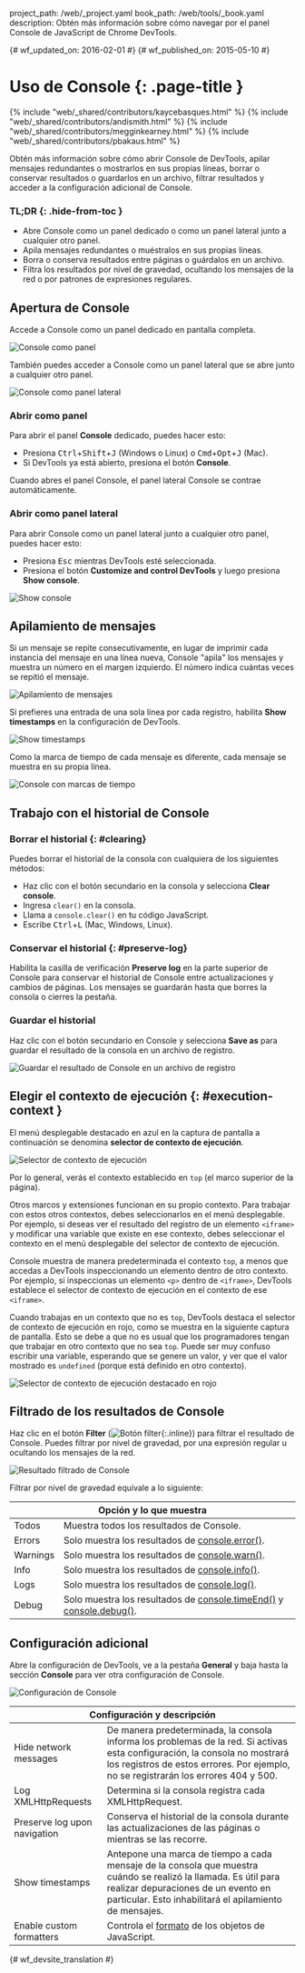 project_path: /web/_project.yaml
book_path: /web/tools/_book.yaml
description: Obtén más información sobre cómo navegar por el panel Console de JavaScript de Chrome DevTools.

{# wf_updated_on: 2016-02-01 #}
{# wf_published_on: 2015-05-10 #}

# Uso de Console {: .page-title }

{% include "web/_shared/contributors/kaycebasques.html" %}
{% include "web/_shared/contributors/andismith.html" %}
{% include "web/_shared/contributors/megginkearney.html" %}
{% include "web/_shared/contributors/pbakaus.html" %}

Obtén más información sobre cómo abrir Console de DevTools, apilar mensajes 
redundantes o mostrarlos en sus propias líneas, borrar o conservar 
resultados o guardarlos en un archivo, filtrar resultados y acceder a la configuración adicional de
Console.

### TL;DR {: .hide-from-toc }
- Abre Console como un panel dedicado o como un panel lateral junto a cualquier otro panel.
- Apila mensajes redundantes o muéstralos en sus propias líneas.
- Borra o conserva resultados entre páginas o guárdalos en un archivo.
- Filtra los resultados por nivel de gravedad, ocultando los mensajes de la red o por patrones de expresiones regulares.

## Apertura de Console

Accede a Console como un panel dedicado en pantalla completa.

![Console como panel](images/console-panel.png)

También puedes acceder a Console como un panel lateral que se abre junto a cualquier otro panel.

![Console como panel lateral](images/console-drawer.png)

### Abrir como panel

Para abrir el panel **Console** dedicado, puedes hacer esto:

* Presiona <kbd>Ctrl</kbd>+<kbd>Shift</kbd>+<kbd>J</kbd> (Windows o Linux) o
 <kbd>Cmd</kbd>+<kbd>Opt</kbd>+<kbd class="kbd">J</kbd> (Mac).
* Si DevTools ya está abierto, presiona el botón **Console**.

Cuando abres el panel Console, el panel lateral Console se contrae automáticamente.

### Abrir como panel lateral

Para abrir Console como un panel lateral junto a cualquier otro panel, puedes hacer esto:

* Presiona <kbd>Esc</kbd> mientras DevTools esté seleccionada.
* Presiona el botón **Customize and control DevTools** y luego presiona 
  **Show console**.

![Show console](images/show-console.png)

## Apilamiento de mensajes

Si un mensaje se repite consecutivamente, en lugar de imprimir cada
instancia del mensaje en una línea nueva, Console "apila" los mensajes
y muestra un número en el margen izquierdo. El número indica cuántas veces
se repitió el mensaje.

![Apilamiento de mensajes](images/message-stacking.png)

Si prefieres una entrada de una sola línea por cada registro, habilita **Show timestamps**
en la configuración de DevTools.

![Show timestamps](images/show-timestamps.png)

Como la marca de tiempo de cada mensaje es diferente, cada mensaje se muestra
en su propia línea.

![Console con marcas de tiempo](images/timestamped-console.png)

## Trabajo con el historial de Console

### Borrar el historial {: #clearing}

Puedes borrar el historial de la consola con cualquiera de los siguientes métodos:

* Haz clic con el botón secundario en la consola y selecciona **Clear console**.
* Ingresa `clear()` en la consola.
* Llama a `console.clear()` en tu código JavaScript.
* Escribe <kbd class="kbd">Ctrl</kbd>+<kbd class="kbd">L</kbd> 
  (Mac, Windows, Linux).

### Conservar el historial {: #preserve-log}

Habilita la casilla de verificación **Preserve log** en la parte superior de Console para conservar
el historial de Console entre actualizaciones y cambios de páginas. Los mensajes se guardarán
hasta que borres la consola o cierres la pestaña.

### Guardar el historial

Haz clic con el botón secundario en Console y selecciona **Save as** para guardar el resultado
de la consola en un archivo de registro.

![Guardar el resultado de Console en un archivo de registro](images/console-save-as.png)

## Elegir el contexto de ejecución {: #execution-context }

El menú desplegable destacado en azul en la captura de pantalla a continuación se denomina
**selector de contexto de ejecución**.

![Selector de contexto de ejecución](images/execution-context-selector.png)

Por lo general, verás el contexto establecido en `top` (el marco superior de la página).

Otros marcos y extensiones funcionan en su propio contexto. Para trabajar con estos
otros contextos, debes seleccionarlos en el menú desplegable. Por ejemplo,
si deseas ver el resultado del registro de un elemento `<iframe>` y modificar
una variable que existe en ese contexto, debes seleccionar el contexto en
el menú desplegable del selector de contexto de ejecución.

Console muestra de manera predeterminada el contexto `top`, a menos que accedas a DevTools
inspeccionando un elemento dentro de otro contexto. Por ejemplo, si inspeccionas
un elemento `<p>` dentro de `<iframe>`, DevTools establece el selector de contexto de
ejecución en el contexto de ese `<iframe>`.

Cuando trabajas en un contexto que no es `top`, DevTools destaca el
selector de contexto de ejecución en rojo, como se muestra en la siguiente captura de pantalla. Esto se debe a que
no es usual que los programadores tengan que trabajar en otro contexto que no sea `top`. Puede ser
muy confuso escribir una variable, esperando que se genere un valor, y ver que el valor mostrado
es `undefined` (porque está definido en otro contexto).

![Selector de contexto de ejecución destacado en rojo](images/non-top-context.png)

## Filtrado de los resultados de Console

Haz clic en el botón **Filter** 
(![Botón filter](images/filter-button.png){:.inline})
para filtrar el resultado de Console. Puedes filtrar por nivel de gravedad, por una expresión 
regular u ocultando los mensajes de la red.

![Resultado filtrado de Console](images/filtered-console.png)

Filtrar por nivel de gravedad equivale a lo siguiente:

<table class="responsive">
  <thead>
     <tr>
      <th colspan="2">Opción y lo que muestra</th>
    </tr>   
  </thead>
  <tbody>
  <tr>
    <td>Todos</td>
    <td>Muestra todos los resultados de Console.</td>
  </tr>
  <tr>
    <td>Errors</td>
    <td>Solo muestra los resultados de <a href="/web/tools/chrome-devtools/debug/console/console-reference#consoleerrorobject--object-">console.error()</a>.</td>
  </tr>
  <tr>
    <td>Warnings</td>
    <td>Solo muestra los resultados de <a href="/web/tools/chrome-devtools/debug/console/console-reference#consolewarnobject--object-">console.warn()</a>.</td>
  </tr>
  <tr>
    <td>Info</td>
    <td>Solo muestra los resultados de <a href="/web/tools/chrome-devtools/debug/console/console-reference#consoleinfoobject--object-">console.info()</a>.</td>
  </tr>
  <tr>
    <td>Logs</td>
    <td>Solo muestra los resultados de <a href="/web/tools/chrome-devtools/debug/console/console-reference#consolelogobject--object-">console.log()</a>.</td>
  </tr>
  <tr>
    <td>Debug</td>
    <td>Solo muestra los resultados de <a href="/web/tools/chrome-devtools/debug/console/console-reference#consoletimeendlabel">console.timeEnd()</a> y <a href="/web/tools/chrome-devtools/debug/console/console-reference#consoledebugobject--object-">console.debug()</a>.</td>
  </tr>
  </tbody>
</table>

## Configuración adicional

Abre la configuración de DevTools, ve a la pestaña **General** y baja hasta la
sección **Console** para ver otra configuración de Console.

![Configuración de Console](images/console-settings.png)

<table class="responsive">
  <thead>
     <tr>
      <th colspan="2">Configuración y descripción</th>
    </tr>   
  </thead>
  <tbody>
  <tr>
    <td>Hide network messages</td>
    <td>De manera predeterminada, la consola informa los problemas de la red. Si activas esta configuración, la consola no mostrará los registros de estos errores. Por ejemplo, no se registrarán los errores 404 y 500.</td>
  </tr>
  <tr>
    <td>Log XMLHttpRequests</td>
    <td>Determina si la consola registra cada XMLHttpRequest.</td>
  </tr>
  <tr>
    <td>Preserve log upon navigation</td>
    <td>Conserva el historial de la consola durante las actualizaciones de las páginas o mientras se las recorre.</td>
  </tr>
  <tr>
    <td>Show timestamps</td>
    <td>Antepone una marca de tiempo a cada mensaje de la consola que muestra cuándo se realizó la llamada. Es útil para realizar depuraciones de un evento en particular. Esto inhabilitará el apilamiento de mensajes.</td>
  </tr>
  <tr>
    <td>Enable custom formatters</td>
    <td>Controla el <a href="https://docs.google.com/document/d/1FTascZXT9cxfetuPRT2eXPQKXui4nWFivUnS_335T3U/preview">formato</a> de los objetos de JavaScript.</td>
  </tr>
  </tbody>
</table>


{# wf_devsite_translation #}
